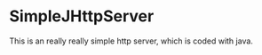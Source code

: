 SimpleJHttpServer
===============

This is an really really simple http server, which is coded with java.

